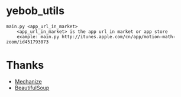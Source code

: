yebob_utils
===========

	main.py <app_url_in_market>
		<app_url_in_market> is the app url in market or app store
		example: main.py http://itunes.apple.com/cn/app/motion-math-zoom/id451793073

Thanks
====

+ [Mechanize](http://wwwsearch.sourceforge.net/mechanize/)
+ [BeautifulSoup](http://www.crummy.com/software/BeautifulSoup/bs3/documentation.zh.html)
